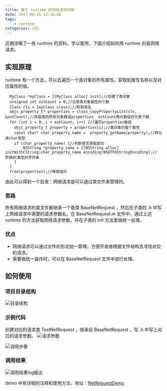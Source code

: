 ```yaml
---
title: 基于 runtime 的网络请求封装
date: 2017-06-15 12:10:08
tags:
    - runtime
categories: iOS
---
```


近期涉略了一些 runtime 的资料。学以致用，下面介绍如何用 runtime 封装网络请求。

<!--more-->

## 实现原理

runtime 有一个方法，可以去遍历一个类对象的所有属性。获取到属性名称以及对应属性的值。

```objc
  MyClass *myClass = [[MyClass alloc] init];//创建了类对象
  unsigned int outCount = 0;//记录类对象属性的个数
  Class cls = [myClass class];//获取类名
  objc_property_t* properties = class_copyPropertyList(cls, &outCount);//获取类的所有对象数组properties  outCount表示数组的元素个数
  for (int i = 0; i < outCount; i++) {//遍历properties数组
    objc_property_t property = properties[i];//类对象的每个属性
    const char* char_property_name =  property_getName(property);//转化成char类型
    if (char_property_name) {//判断是否获取成功
        NSString *property_name = [[NSString alloc] initWithCString:char_property_name encoding:NSUTF8StringEncoding];// 转换OC类型的字符串
    }
  }
  free(properties);//释放指针
```
由此可以得到一个启发：网络请求是可以通过类文件来管理的。

### 思路
所有网络请求的类文件都继承一个基类 BaseNetRequest ，然后在子类的 .h 中写上网络请求中需要的请求参数名，在 BaseNetRequest.m 文件中，通过上述 runtime 的方法获取网络请求参数，并在子类的 init 方法里做统一处理。

### 优点
- 网络请求可以通过文件的形式统一管理，方便开发者根据文件结构去寻找对应的请求。
- 需要做统一操作时，可以在 BaseNetRequest 文件中进行处理。

## 如何使用
### 项目目录结构
![目录结构](http://upload-images.jianshu.io/upload_images/3983945-973d62bc8ba9f415.png?imageMogr2/auto-orient/strip%7CimageView2/2/w/1240)

### 示例代码
创建对应的请求类 TestNetRequest ，继承自 BaseNetRequest ，在 .h 中写上对应的请求参数。
![请求参数](http://upload-images.jianshu.io/upload_images/3983945-819d1cc828593aa8.png?imageMogr2/auto-orient/strip%7CimageView2/2/w/1240)

![调用步骤](http://upload-images.jianshu.io/upload_images/3983945-11b2f93904d7f46f.png?imageMogr2/auto-orient/strip%7CimageView2/2/w/1240)
### 调用结果

![调用结果log输出](http://upload-images.jianshu.io/upload_images/3983945-ac5f2296e92372cc.png?imageMogr2/auto-orient/strip%7CimageView2/2/w/1240)

demo 中有详细的注释和使用方法，地址：[NetRequestDemo](https://github.com/zeinber/NetRequest_Demo.git)
